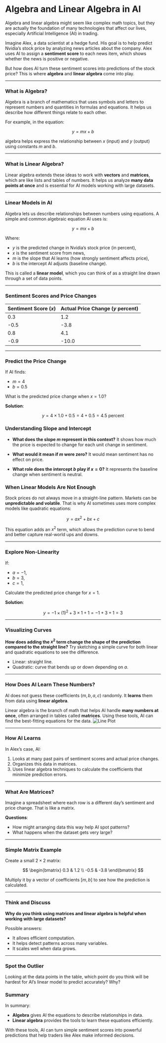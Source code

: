 
# Algebra and Linear Algebra in AI

Algebra and linear algebra might seem like complex math topics, but they are actually the foundation of many technologies that affect our lives, especially Artificial Intelligence (AI) in trading.

Imagine Alex, a data scientist at a hedge fund. His goal is to help predict Nvidia’s stock price by analyzing news articles about the company. Alex uses AI to assign a **sentiment score** to each news item, which shows whether the news is positive or negative.

But how does AI turn these sentiment scores into predictions of the stock price?
This is where **algebra** and **linear algebra** come into play.

---

### What is Algebra?

Algebra is a branch of mathematics that uses symbols and letters to represent numbers and quantities in formulas and equations.
It helps us describe how different things relate to each other.

For example, in the equation:

$$
y = m x + b
$$

algebra helps express the relationship between $x$ (input) and $y$ (output) using constants $m$ and $b$.

---

### What is Linear Algebra?

Linear algebra extends these ideas to work with **vectors** and **matrices**, which are like lists and tables of numbers.
It helps us analyze **many data points at once** and is essential for AI models working with large datasets.

---

### Linear Models in AI

Algebra lets us describe relationships between numbers using equations.
A simple and common algebraic equation AI uses is:

$$
y = m x + b
$$

Where:

* $y$ is the predicted change in Nvidia’s stock price (in percent),
* $x$ is the sentiment score from news,
* $m$ is the slope that AI learns (how strongly sentiment affects price),
* $b$ is the intercept AI adjusts (baseline change).

This is called a **linear model**, which you can think of as a straight line drawn through a set of data points.

---

### Sentiment Scores and Price Changes

| Sentiment Score ($x$) | Actual Price Change ($y$ percent) |
| --------------------- | --------------------------------- |
| 0.3                   | 1.2                               |
| -0.5                  | -3.8                              |
| 0.8                   | 4.1                               |
| -0.9                  | -10.0                             |



---

### Predict the Price Change

If AI finds:

* $m = 4$
* $b = 0.5$

What is the predicted price change when $x = 1.0$?

**Solution**:

$$
y = 4 \times 1.0 + 0.5 = 4 + 0.5 = 4.5 \text{ percent}
$$


### Understanding Slope and Intercept

* **What does the slope $m$ represent in this context?**
  It shows how much the price is expected to change for each unit change in sentiment.

* **What would it mean if $m$ were zero?**
  It would mean sentiment has no effect on price.

* **What role does the intercept $b$ play if $x = 0$?**
  It represents the baseline change when sentiment is neutral.



### When Linear Models Are Not Enough

Stock prices do not always move in a straight-line pattern. Markets can be **unpredictable and volatile**. That is why AI sometimes uses more complex models like quadratic equations:

$$
y = a x^2 + b x + c
$$

This equation adds an $x^2$ term, which allows the prediction curve to bend and better capture real-world ups and downs.

---

### Explore Non-Linearity

If:

* $a = -1$,
* $b = 3$,
* $c = 1$,

Calculate the predicted price change for $x = 1$.

**Solution**:

$$
y = -1 \times (1)^2 + 3 \times 1 + 1 = -1 + 3 + 1 = 3
$$

---

### Visualizing Curves

**How does adding the $x^2$ term change the shape of the prediction compared to the straight line?**
Try sketching a simple curve for both linear and quadratic equations to see the difference.

* Linear: straight line.
* Quadratic: curve that bends up or down depending on $a$.

---

### How Does AI Learn These Numbers?

AI does not guess these coefficients ($m, b, a, c$) randomly.
It **learns** them from data using **linear algebra**.

Linear algebra is the branch of math that helps AI handle **many numbers at once**, often arranged in tables called **matrices**.
Using these tools, AI can find the best-fitting equations for the data.
![Line Plot](session1/images/plot.png)

---

### How AI Learns

In Alex’s case, AI:

1. Looks at many past pairs of sentiment scores and actual price changes.
2. Organizes this data in matrices.
3. Uses linear algebra techniques to calculate the coefficients that minimize prediction errors.

---

### What Are Matrices?

Imagine a spreadsheet where each row is a different day’s sentiment and price change.
That is like a matrix.

**Questions**:

* How might arranging data this way help AI spot patterns?
* What happens when the dataset gets very large?

---

### Simple Matrix Example

Create a small $2 \times 2$ matrix:

$$
\begin{bmatrix}
0.3 & 1.2 \\
-0.5 & -3.8
\end{bmatrix}
$$

Multiply it by a vector of coefficients $[m, b]$ to see how the prediction is calculated.

---

### Think and Discuss

**Why do you think using matrices and linear algebra is helpful when working with large datasets?**

Possible answers:

* It allows efficient computation.
* It helps detect patterns across many variables.
* It scales well when data grows.

---

### Spot the Outlier

Looking at the data points in the table, which point do you think will be hardest for AI’s linear model to predict accurately?
Why?



### Summary

In summary:

* **Algebra** gives AI the equations to describe relationships in data.
* **Linear algebra** provides the tools to learn these equations efficiently.

With these tools, AI can turn simple sentiment scores into powerful predictions that help traders like Alex make informed decisions.

